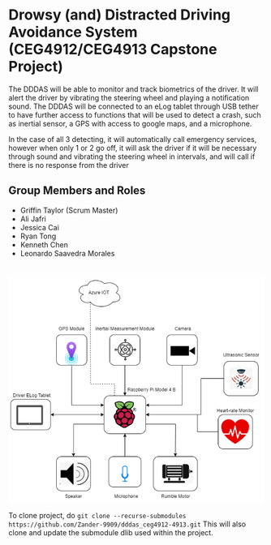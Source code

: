 # Drowsy (and) Distracted Driving Avoidance System (CEG4912/CEG4913 Capstone Project)
The DDDAS will be able to monitor and track biometrics of the driver. It will alert the driver by
vibrating the steering wheel and playing a notification sound. The DDDAS will be connected to an
eLog tablet through USB tether to have further access to functions that will be used to detect a
crash, such as inertial sensor, a GPS with access to google maps, and a microphone.

In the case of all 3 detecting, it will automatically call emergency services, however when only 1
or 2 go off, it will ask the driver if it will be necessary through sound and vibrating the steering
wheel in intervals, and will call if there is no response from the driver
## Group Members and Roles
+ Griffin Taylor (Scrum Master)
+ Ali Jafri
+ Jessica Cai
+ Ryan Tong
+ Kenneth Chen
+ Leonardo Saavedra Morales
#
![alt text](https://github.com/Zander-9909/dddas_ceg4912-4913/blob/main/assets/diagrams/hardware-architecture.png "Initial Architecture")


To clone project, do ```git clone --recurse-submodules https://github.com/Zander-9909/dddas_ceg4912-4913.git```
This will also clone and update the submodule dlib used within the project.
